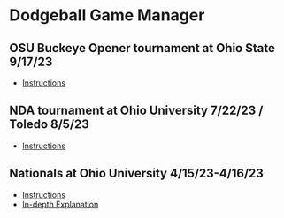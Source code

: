 # Dodgeball Game Manager
## OSU Buckeye Opener tournament at Ohio State 9/17/23
- [Instructions](https://docs.google.com/document/d/1rwGapBdNaXAx_ld4IXSsi7GfStr48iM4Y-gs--J7mmU/edit?usp=sharing)

## NDA tournament at Ohio University 7/22/23 / Toledo 8/5/23
- [Instructions](https://docs.google.com/document/d/1FlVhUcZZ_hZuhlRXBhw4exsBqNgNxJDuXdmSlRYzH_s/edit?usp=sharing)

## Nationals at Ohio University 4/15/23-4/16/23
- [Instructions](https://docs.google.com/document/d/1hVsBy8HTdTe5EMi5zRic1piwaBEUPV47hFsI3aK5j1Q/edit?usp=sharing)
- [In-depth Explanation](https://www.youtube.com/watch?v=84cbX2pEHPM)
